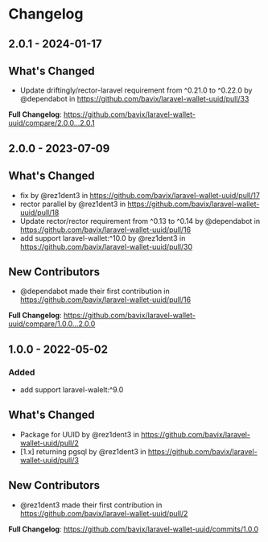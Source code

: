 # Changelog

## 2.0.1 - 2024-01-17

## What's Changed
* Update driftingly/rector-laravel requirement from ^0.21.0 to ^0.22.0 by @dependabot in https://github.com/bavix/laravel-wallet-uuid/pull/33


**Full Changelog**: https://github.com/bavix/laravel-wallet-uuid/compare/2.0.0...2.0.1

## 2.0.0 - 2023-07-09

## What's Changed
* fix by @rez1dent3 in https://github.com/bavix/laravel-wallet-uuid/pull/17
* rector parallel by @rez1dent3 in https://github.com/bavix/laravel-wallet-uuid/pull/18
* Update rector/rector requirement from ^0.13 to ^0.14 by @dependabot in https://github.com/bavix/laravel-wallet-uuid/pull/16
* add support laravel-wallet:^10.0 by @rez1dent3 in https://github.com/bavix/laravel-wallet-uuid/pull/30

## New Contributors
* @dependabot made their first contribution in https://github.com/bavix/laravel-wallet-uuid/pull/16

**Full Changelog**: https://github.com/bavix/laravel-wallet-uuid/compare/1.0.0...2.0.0

## 1.0.0 - 2022-05-02

### Added
- add support laravel-walelt:^9.0

## What's Changed
* Package for UUID by @rez1dent3 in https://github.com/bavix/laravel-wallet-uuid/pull/2
* [1.x] returning pgsql by @rez1dent3 in https://github.com/bavix/laravel-wallet-uuid/pull/3

## New Contributors
* @rez1dent3 made their first contribution in https://github.com/bavix/laravel-wallet-uuid/pull/2

**Full Changelog**: https://github.com/bavix/laravel-wallet-uuid/commits/1.0.0

